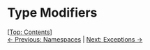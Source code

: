 # Type Modifiers #

\[[Top: Contents](./index.md)\]  
[← Previous: Namespaces](./namespaces.md) | [Next: Exceptions →](./exceptions.md)
